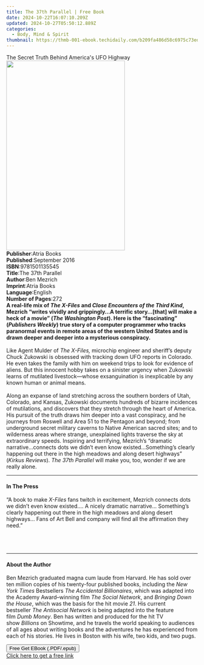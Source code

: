 ```yaml
---
title: The 37th Parallel | Free Book
date: 2024-10-22T16:07:10.209Z
updated: 2024-10-27T05:50:12.889Z
categories:
  - Body, Mind & Spirit
thumbnail: https://thmb-001-ebook.techidaily.com/b209fa486d58c6975c73ed55d9836abcf165b73e1a0706f7f03fef4bad4f0c6b.jpg
---
```

<main id="book-container">
  <div class="flex flex-col">
    <div class="book-brief flex-1 py-6 px-4 sm:p-6 md:py-10 md:px-8">
      <!-- brief-->
      <div class="book-brief-main">
        The Secret Truth Behind America's UFO Highway
      </div>
    </div>
    <div
      class="book-meta-info flex-1 grid gap-4 col-start-1 col-end-3 row-start-1 sm:mb-6 sm:grid-cols-4 lg:gap-6 lg:col-start-2 lg:row-end-6 lg:row-span-6 lg:mb-0"
    >
      <div
        class="book-meta-info-left place-content-center mt-4 p-4 text-sm leading-6 col-start-2 col-span-2 dark:text-slate-400"
      >
        <img
          class="w-full h-500 object-cover rounded-lg sm:h-255 sm:col-span-2 lg:col-span-full"
          src="https://img-001-ebook.techidaily.com/0a01747dc429c006cc59875421b4e9885353291dd7a82e86fbf4ccf37cc82bba.jpg"
          alt=""
          width="312"
          height="500"
        />
      </div>
      <div
        class="book-meta-info-right mt-2 col-start-1 row-start-2 col-span-3 self-center"
      >
        <!-- meta data  -->
        <div class="flex flex-col px-4 md:px-8">
          <div class="flex-1">
            <strong>Publisher</strong>:<span class="px-2">Atria Books</span>
          </div>
          <div class="flex-1">
            <strong>Published</strong>:<span class="px-2">September 2016</span>
          </div>
          <div class="flex-1">
            <strong>ISBN</strong>:<span class="px-2">9781501135545</span>
          </div>
          <div class="flex-1">
            <strong>Title</strong>:<span class="px-2">The 37th Parallel</span>
          </div>
          <div class="flex-1">
            <strong>Author</strong>:<span class="px-2">Ben Mezrich</span>
          </div>
          <div class="flex-1">
            <strong>Imprint</strong>:<span class="px-2">Atria Books</span>
          </div>
          <div class="flex-1">
            <strong>Language</strong>:<span class="px-2">English</span>
          </div>
          <div class="flex-1">
            <strong>Number of Pages</strong>:<span class="px-2">272</span>
          </div>
        </div>
      </div>
    </div>
    <div class="book-description flex-1 py-6 px-4 sm:p-6 md:py-10 md:px-8">
      <div class="book-description-main">
        <div accordion-content="" id="description">
          <b
            >A real-life mix of <i>The X-Files </i>and
            <i>Close Encounters of the Third Kind</i>, Mezrich “writes vividly
            and grippingly…A terrific story…[that] will make a heck of a movie”
            (<i>The</i> <i>Washington Post</i>). Here is the “fascinating” (<i
              >Publishers Weekly</i
            >) true story of a computer programmer who tracks paranormal events
            in remote areas of the western United States and is drawn deeper and
            deeper into a mysterious conspiracy.</b
          ><br /><br />Like Agent Mulder of <i>The X-Files,</i> microchip
          engineer and sheriff’s deputy Chuck Zukowski is obsessed with tracking
          down UFO reports in Colorado. He even takes the family with him on
          weekend trips to look for evidence of aliens. But this innocent hobby
          takes on a sinister urgency when Zukowski learns of mutilated
          livestock—whose exsanguination is inexplicable by any known human or
          animal means.<br />
          <br />Along an expanse of land stretching across the southern borders
          of Utah, Colorado, and Kansas, Zukowski documents hundreds of bizarre
          incidences of mutilations, and discovers that they stretch through the
          heart of America. His pursuit of the truth draws him deeper into a
          vast conspiracy, and he journeys from Roswell and Area 51 to the
          Pentagon and beyond; from underground secret military caverns to
          Native American sacred sites; and to wilderness areas where strange,
          unexplained lights traverse the sky at extraordinary speeds. Inspiring
          and terrifying, Mezrich’s “dramatic narrative…connects dots we didn’t
          even know existed…Something’s clearly happening out there in the high
          meadows and along desert highways” (<i>Kirkus Reviews</i>).
          <i>The 37th Parallel </i>will make you, too, wonder if we are really
          alone.
        </div>
        <div class="accordion-fader"></div>
      </div>
    </div>
    <div class="book-excerpts flex-1 py-6 px-4 sm:p-6 md:py-10 md:px-8">
      <!-- excerpts-->
      <div class="book-excerpts-main">
        <hr />
        <h4 class="placeholder placeholder-heading">
          <span>In The Press</span>
        </h4>
        <p>
          “A book to make <i>X-Files </i>fans twitch in excitement, Mezrich
          connects dots we didn’t even know existed.…&nbsp;A nicely dramatic
          narrative... Something’s clearly happening out there in the high
          meadows and along desert highways... Fans of Art Bell and company will
          find all the affirmation they need.”<br />
          <br />&nbsp;<br />
          <br />
        </p>
      </div>
    </div>
    <div class="book-about-author flex-1 py-6 px-4 sm:p-6 md:py-10 md:px-8">
      <!-- about author-->
      <div class="book-main-author-main">
        <hr />
        <h4 class="placeholder placeholder-heading">
          <span>About the Author</span>
        </h4>
        <p>
          Ben Mezrich graduated magna cum laude from Harvard. He has sold over
          ten million copies of his twenty-four published books, including
          the&nbsp;<i>New York Times</i>&nbsp;Bestsellers&nbsp;<i
            >The Accidental Billionaires</i
          >, which was adapted into the Academy Award–winning film&nbsp;<i
            >The Social Network</i
          >, and&nbsp;<i>Bringing Down the House</i>, which was the basis for
          the hit movie&nbsp;<i>21</i>. His current bestseller&nbsp;<i
            >The Antisocial Network&nbsp;</i
          >is being adapted into the feature film&nbsp;<i>Dumb Money</i>. Ben
          has written and produced for the hit TV
          show&nbsp;<i>Billions</i>&nbsp;on Showtime, and he travels the world
          speaking to audiences of all ages about writing books and the
          adventures he has experienced from each of his stories. He lives in
          Boston with his wife, two kids, and two pugs.
        </p>
      </div>
    </div>
    <div class="book-free-get flex-1 py-6 px-4 sm:p-6 md:py-10 md:px-8">
      <button
        id="btn-free-get"
        class="bg-blue-500 hover:bg-blue-700 text-white font-bold py-2 px-4 rounded"
      >
        Free Get EBook (.PDF/.epub)
      </button>
      <div id="countdown-display" class="px-2 text-lg mt-2"></div>
      <a
        id="free-link"
        class="hidden bg-blue-500 hover:bg-blue-700 text-white font-bold py-2 px-4 rounded"
        href="https://www.ebooks.com/en-us/book/2262112/the-37th-parallel/ben-mezrich/"
        target="_blank"
        >Click here to get a free link</a
      >
    </div>
    <script>
      let countdownTime = 0;
      let countdownInterval = null;
      document
        .getElementById('btn-free-get')
        .addEventListener('click', startCountdown);
      function startCountdown() {
        countdownTime = new Date().getTime() + 60000 * 3;
        countdownInterval = setInterval(updateCountdown, 1000);
        document.getElementById('btn-free-get').disabled = true;
        document
          .getElementById('btn-free-get')
          .classList.add('bg-gray-500', 'cursor-not-allowed');
      }
      function updateCountdown() {
        let currentTime = new Date().getTime();
        let timeLeft = countdownTime - currentTime;
        let secondsLeft = Math.floor(timeLeft / 1000);
        document.getElementById('countdown-display').innerHTML =
          `Remaining time: ${secondsLeft} seconds.`;
        if (secondsLeft <= 0) {
          clearInterval(countdownInterval);
          document.getElementById('btn-free-get').classList.add('hidden');
          document.getElementById('free-link').classList.remove('hidden');
          document.getElementById('countdown-display').innerHTML = '';
        }
      }
    </script>
  </div>
</main>

<ins class="adsbygoogle"
      style="display:block"
      data-ad-client="ca-pub-7571918770474297"
      data-ad-slot="8358498916"
      data-ad-format="auto"
      data-full-width-responsive="true"></ins>
    